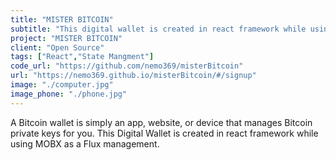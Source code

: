 ```yaml
---
title: "MISTER BITCOIN"
subtitle: "This digital wallet is created in react framework while using MOBX as a Flux management"
project: "MISTER BITCOIN"
client: "Open Source"
tags: ["React","State Mangment"]
code_url: "https://github.com/nemo369/misterBitcoin"
url: "https://nemo369.github.io/misterBitcoin/#/signup"
image: "./computer.jpg"
image_phone: "./phone.jpg"
---
```

A Bitcoin wallet is simply an app, website, or device that manages Bitcoin private keys for you.
This Digital Wallet is created in react framework while using MOBX as a Flux management.
